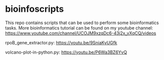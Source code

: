 # bioinfoscripts
This repo contains scripts that can be used to perform some bioinformatics tasks. 
More bioinformatics tutorial can be found on my youtube channel: https://www.youtube.com/channel/UCOJM9xzqDc6-43j2x_vXqCQ/videos


rpoB_gene_extractor.py: https://youtu.be/9SniaKyUGfk

volcano-plot-in-python.py: https://youtu.be/P6Wa3BZ6YvQ
